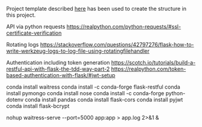 Project template described [here](https://flask-restful.readthedocs.io/en/latest/intermediate-usage.html) has been used to create the structure in this project.

API via python requests
https://realpython.com/python-requests/#ssl-certificate-verification

Rotating logs
https://stackoverflow.com/questions/42797276/flask-how-to-write-werkzeug-logs-to-log-file-using-rotatingfilehandler

Authentication including token generation
https://scotch.io/tutorials/build-a-restful-api-with-flask-the-tdd-way-part-2
https://realpython.com/token-based-authentication-with-flask/#jwt-setup

conda install waitress
conda install -c conda-forge flask-restful
conda install pymongo
conda install nose
conda install -c conda-forge python-dotenv
conda install pandas
conda install flask-cors
conda install pyjwt
conda install flask-bcrypt

nohup waitress-serve --port=5000 app:app > app.log 2>&1 &